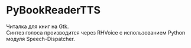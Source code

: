 # PyBookReaderTTS
Читалка для книг на Gtk.<br>
Синтез голоса производится через RHVoice с использованием Python модуля Speech-Dispatcher.
